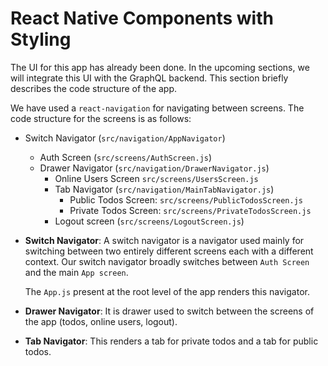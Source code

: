 # React Native Components with Styling

The UI for this app has already been done. In the upcoming sections, we will integrate this UI with the GraphQL backend. This section briefly describes the code structure of the app.

We have used a `react-navigation` for navigating between screens. The code structure for the screens is as follows:

- Switch Navigator (`src/navigation/AppNavigator`)
  - Auth Screen (`src/screens/AuthScreen.js`)
  - Drawer Navigator (`src/navigation/DrawerNavigator.js`)
    - Online Users Screen `src/screens/UsersScreen.js` 
    - Tab Navigator (`src/navigation/MainTabNavigator.js`)
      - Public Todos Screen: `src/screens/PublicTodosScreen.js`
      - Private Todos Screen: `src/screens/PrivateTodosScreen.js`
    - Logout screen (`src/screens/LogoutScreen.js`) 


- **Switch Navigator**: A switch navigator is a navigator used mainly for switching between two entirely different screens each with a different context. Our switch navigator broadly switches between `Auth Screen` and the main `App screen`. 

  The `App.js` present at the root level of the app renders this navigator.

- **Drawer Navigator**: It is drawer used to switch between the screens of the app (todos, online users, logout).

- **Tab Navigator**: This renders a tab for private todos and a tab for public todos.

